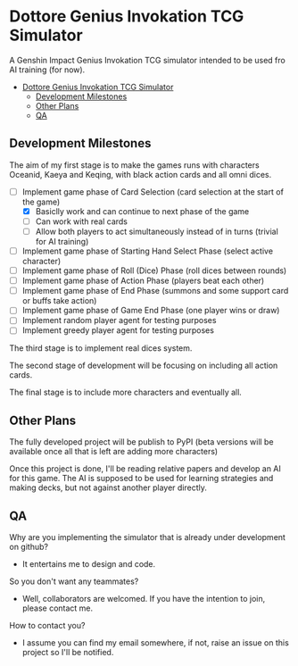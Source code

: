 # Dottore Genius Invokation TCG Simulator

A Genshin Impact Genius Invokation TCG simulator intended to be used fro AI training (for now).

- [Dottore Genius Invokation TCG Simulator](#dottore-genius-invokation-tcg-simulator)
  - [Development Milestones](#development-milestones)
  - [Other Plans](#other-plans)
  - [QA](#qa)

## Development Milestones

The aim of my first stage is to make the games runs with characters Oceanid, Kaeya and Keqing,
with black action cards and all omni dices.

- [ ] Implement game phase of Card Selection (card selection at the start of the game)
  - [x] Basiclly work and can continue to next phase of the game
  - [ ] Can work with real cards
  - [ ] Allow both players to act simultaneously instead of in turns (trivial for AI training)
- [ ] Implement game phase of Starting Hand Select Phase (select active character)
- [ ] Implement game phase of Roll (Dice) Phase (roll dices between rounds)
- [ ] Implement game phase of Action Phase (players beat each other)
- [ ] Implement game phase of End Phase (summons and some support card or buffs take action)
- [ ] Implement game phase of Game End Phase (one player wins or draw)
- [ ] Implement random player agent for testing purposes
- [ ] Implement greedy player agent for testing purposes

The third stage is to implement real dices system.

The second stage of development will be focusing on including all action cards.

The final stage is to include more characters and eventually all.

## Other Plans

The fully developed project will be publish to PyPI (beta versions will be available once all that
is left are adding more characters)

Once this project is done, I'll be reading relative papers and develop an AI for this game. The AI
is supposed to be used for learning strategies and making decks, but not against another player
directly.

## QA

Why are you implementing the simulator that is already under development on github?

- It entertains me to design and code.

So you don't want any teammates?

- Well, collaborators are welcomed. If you have the intention to join, please contact me.

How to contact you?

- I assume you can find my email somewhere, if not, raise an issue on this project so I'll be
  notified.
